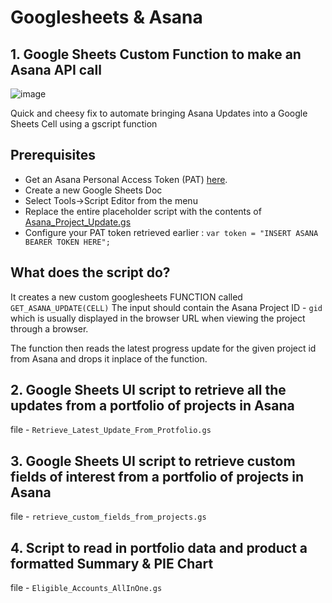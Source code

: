 # Googlesheets & Asana 

## 1. Google Sheets Custom Function to make an Asana API call 

![image](https://user-images.githubusercontent.com/9472095/87558145-aa2f6d00-c6b0-11ea-899c-4156f2d15ef7.png)

Quick and cheesy fix to automate bringing Asana Updates into a Google Sheets Cell using a gscript function

## Prerequisites
- Get an Asana Personal Access Token (PAT) [here](https://developers.asana.com/docs/authentication).
- Create a new Google Sheets Doc
- Select Tools->Script Editor from the menu
- Replace the entire placeholder script with the contents of [Asana_Project_Update.gs](https://github.com/allthingsclowd/GoogleSheetCellWithAsanaFunction/blob/master/Asana_Project_Update.gs)
- Configure your PAT token retrieved earlier : `var token = "INSERT ASANA BEARER TOKEN HERE";`


## What does the script do?
It creates a new custom googlesheets FUNCTION called `GET_ASANA_UPDATE(CELL)`
The input should contain the Asana Project ID - `gid` which is usually displayed in the browser URL when viewing the project through a browser.

The function then reads the latest progress update for the given project id from Asana and drops it inplace of the function.

## 2. Google Sheets UI script to retrieve all the updates from a portfolio of projects in Asana
file - `Retrieve_Latest_Update_From_Protfolio.gs`

## 3. Google Sheets UI script to retrieve custom fields of interest from a portfolio of projects in Asana
file - `retrieve_custom_fields_from_projects.gs`

## 4. Script to read in portfolio data and product a formatted Summary & PIE Chart
file - `Eligible_Accounts_AllInOne.gs`
